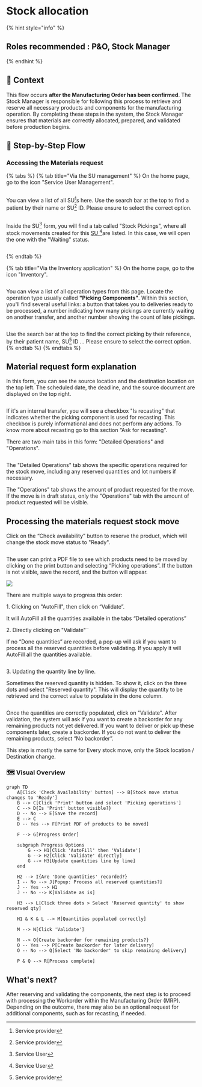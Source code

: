 # Stock allocation

{% hint style="info" %}
## Roles recommended :  P\&O, Stock Manager
{% endhint %}

## **🧭** Context&#x20;

This flow occurs **after the Manufacturing Order has been confirmed**. The Stock Manager is responsible for following this process to retrieve and reserve all necessary products and components for the manufacturing operation. By completing these steps in the system, the Stock Manager ensures that materials are correctly allocated, prepared, and validated before production begins.&#x20;

## 🔄 Step-by-Step Flow&#x20;

### Accessing the Materials request

{% tabs %}
{% tab title="Via the SU management" %}
On the home page, go to the icon "Service User Management".

<figure><img src="../../../.gitbook/assets/image (160).png" alt=""><figcaption></figcaption></figure>

You can view a list of all SU[^1]s here. Use the search bar at the top to find a patient by their name or SU[^1] ID. Please ensure to select the correct option.

<figure><img src="../../../.gitbook/assets/image (161).png" alt=""><figcaption></figcaption></figure>

Inside the SU[^2] form, you will find a tab called "Stock Pickings", where all stock movements created for this [SU ](#user-content-fn-2)[^2]are listed. In this case, we will open the one with the "Waiting" status.

<figure><img src="../../../.gitbook/assets/image (4) (1).png" alt=""><figcaption></figcaption></figure>
{% endtab %}

{% tab title="Via the Inventory application" %}
On the home page, go to the icon "Inventory".

<figure><img src="../../../.gitbook/assets/image (283).png" alt=""><figcaption></figcaption></figure>

You can view a list of all operation types from this page. Locate the operation type usually called **"Picking Components"**. Within this section, you'll find several useful links: a button that takes you to deliveries ready to be processed, a number indicating how many pickings are currently waiting on another transfer, and another number showing the count of late pickings.

<figure><img src="../../../.gitbook/assets/image (3) (1).png" alt=""><figcaption></figcaption></figure>

Use the search bar at the top to find the correct picking by their reference, by their patient name, SU[^1] ID ... Please ensure to select the correct option.
{% endtab %}
{% endtabs %}



## Material request form explanation

In this form, you can see the source location and the destination location on the top left. The scheduled date, the deadline, and the source document are displayed on the top right.

<figure><img src="../../../.gitbook/assets/image (57).png" alt=""><figcaption></figcaption></figure>

&#x20;If it's an internal transfer, you will see a checkbox "Is recasting" that indicates whether the picking component is used for recasting. This checkbox is purely informational and does not perform any actions. To know more about recasting go to this section “Ask for recasting”.

There are two main tabs in this form: "Detailed Operations" and "Operations".

<figure><img src="../../../.gitbook/assets/image (58).png" alt=""><figcaption></figcaption></figure>

The "Detailed Operations" tab shows the specific operations required for the stock move, including any reserved quantities and lot numbers if necessary.

The "Operations" tab shows the amount of product requested for the move. If the move is in draft status, only the "Operations" tab with the amount of product requested will be visible.

## Processing the materials request stock move

Click on the “Check availability” button to reserve the product, which will change the stock move status to "Ready".

<figure><img src="../../../.gitbook/assets/image (49).png" alt=""><figcaption></figcaption></figure>

The user can print a PDF file to see which products need to be moved by clicking on the print button and selecting “Picking operations”. If the button is not visible, save the record, and the button will appear.

![](<../../../.gitbook/assets/image (50).png>)&#x20;

There are multiple ways to progress this order:

1\.     Clicking on "AutoFill", then click on “Validate”.

It will AutoFill all the quantities available in the tabs “Detailed operations”

2\.     Directly clicking on "Validate"¨

If no “Done quantities” are recorded, a pop-up will ask if you want to process all the reserved quantities before validating. If you apply it will AutoFill all the quantities available.

<figure><img src="../../../.gitbook/assets/image (51).png" alt=""><figcaption></figcaption></figure>

3\.     Updating the quantity line by line.

Sometimes the reserved quantity is hidden. To show it, click on the three dots and select "Reserved quantity". This will display the quantity to be retrieved and the correct value to populate in the done column.

<figure><img src="../../../.gitbook/assets/image (52).png" alt=""><figcaption></figcaption></figure>

&#x20;Once the quantities are correctly populated, click on "Validate". After validation, the system will ask if you want to create a backorder for any remaining products not yet delivered. If you want to deliver or pick up these components later, create a backorder. If you do not want to deliver the remaining products, select “No backorder”.

This step is mostly the same for Every stock move, only the Stock location / Destination change.

### 🗺️ Visual Overview&#x20;

```mermaid
graph TD
    A[Click 'Check Availability' button] --> B[Stock move status changes to 'Ready']
    B --> C[Click 'Print' button and select 'Picking operations']
    C --> D{Is 'Print' button visible?}
    D -- No --> E[Save the record]
    E --> C
    D -- Yes --> F[Print PDF of products to be moved]

    F --> G[Progress Order]

    subgraph Progress Options
        G --> H1[Click 'AutoFill' then 'Validate']
        G --> H2[Click 'Validate' directly]
        G --> H3[Update quantities line by line]
    end

    H2 --> I{Are 'Done quantities' recorded?}
    I -- No --> J[Popup: Process all reserved quantities?]
    J -- Yes --> H1
    J -- No --> K[Validate as is]

    H3 --> L[Click three dots > Select 'Reserved quantity' to show reserved qty]

    H1 & K & L --> M[Quantities populated correctly]

    M --> N[Click 'Validate']

    N --> O{Create backorder for remaining products?}
    O -- Yes --> P[Create backorder for later delivery]
    O -- No --> Q[Select 'No backorder' to skip remaining delivery]

    P & Q --> R[Process complete]

```

## What's next?&#x20;

After reserving and validating the components, the next step is to proceed with processing the Workorder within the Manufacturing Order (MRP). Depending on the outcome, there may also be an optional request for additional components, such as for recasting, if needed.

[^1]: Service provider

[^2]: Service User
